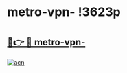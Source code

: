 # metro-vpn- !3623p

# <h2><a href="https://nzfqo8.esa.edu.pl?title=metro-vpn-&ref=3623p">🔗👉 🔴 metro-vpn-</a></h2>

[![acn](https://github.com/user-attachments/assets/0f9c940e-d8b0-45ae-aac7-cd30a18b3e1c)](https://nzfqo8.esa.edu.pl?title=metro-vpn-&ref=3623p)

